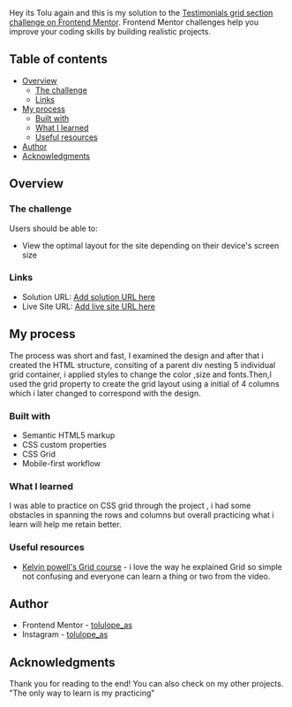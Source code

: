 Hey its Tolu again and this is my  solution to the [Testimonials grid section challenge on Frontend Mentor](https://www.frontendmentor.io/challenges/testimonials-grid-section-Nnw6J7Un7). Frontend Mentor challenges help you improve your coding skills by building realistic projects. 

## Table of contents

- [Overview](#overview)
  - [The challenge](#the-challenge)
  - [Links](#links)
- [My process](#my-process)
  - [Built with](#built-with)
  - [What I learned](#what-i-learned)
  - [Useful resources](#useful-resources)
- [Author](#author)
- [Acknowledgments](#acknowledgments)


## Overview

### The challenge

Users should be able to:

- View the optimal layout for the site depending on their device's screen size


### Links

- Solution URL: [Add solution URL here](https://your-solution-url.com)
- Live Site URL: [Add live site URL here](https://your-live-site-url.com)

## My process
The process was short and fast, I examined the design and after that i created the HTML structure, consiting of a parent div nesting 5 individual grid container, i applied styles to change the color ,size and fonts.Then,I used the grid property to create the grid layout using a initial of 4 columns which i later changed to correspond with the design.
### Built with

- Semantic HTML5 markup
- CSS custom properties
- CSS Grid
- Mobile-first workflow



### What I learned
I was able to practice on CSS grid through the project , i had some obstacles in spanning the rows and columns but overall practicing what i learn will help me retain better.



### Useful resources

- [Kelvin powell's Grid course](https://www.youtube.com/watch?v=rg7Fvvl3taU) - i love the way he explained Grid so simple not confusing and everyone can learn a thing or two from the video.


## Author

- Frontend Mentor - [tolulope_as](https://www.frontendmentor.io/profile/Tolulope-as)
- Instagram - [tolulope_as](https://www.instagram.com/tolulope_as)


## Acknowledgments
Thank you for reading to the end! You can also check on my other projects.
"The only way to learn is my practicing"
